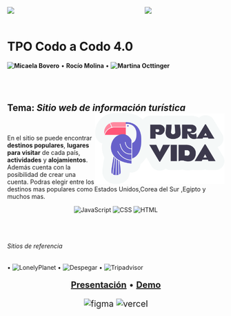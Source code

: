 <a href='https://codoacodo.bue.edu.ar/'> <img src="https://inscripcionesagencia.bue.edu.ar/codoacodo/iconos/logos/logos-nav.webp" align= "left" width="150"/></a>

<div id="header" align="center">
  <img src="https://media2.giphy.com/media/M4NykXxUE0HAcK7UJ6/giphy.gif" width="150"/>
</div>

<br>

# TPO Codo a Codo 4.0 

**![Micaela Bovero](https://github.com/Micaelabovero)** • **Rocío Molina** • **![Martina Octtinger](https://github.com/maroctt)**


<br>
<br>

## Tema: _**Sitio web de información turística**_ <img src="assets/logo.png" width="300" align="right"/>

<br>

En el sitio se puede encontrar **destinos populares**, **lugares para visitar** de cada país, **actividades** y **alojamientos**. Además cuenta con la posibilidad de crear una cuenta.
Podras elegir entre los destinos mas populares como Estados Unidos,Corea del Sur ,Egipto y muchos mas.<br>

<div align="center">
  
  ![JavaScript](https://img.shields.io/badge/JavaScript-323330?style=for-the-badge&logo=javascript&logoColor=F7DF1E)
  ![CSS](https://img.shields.io/badge/CSS3-1572B6?style=for-the-badge&logo=css3&logoColor=white)
  ![HTML](https://img.shields.io/badge/HTML5-E34F26?style=for-the-badge&logo=html5&logoColor=white)

</div>

<br><br>

 ###### Sitios de referencia
  
 • ![LonelyPlanet](https://www.lonelyplanet.com) • ![Despegar](https://despegar.com.ar)  • ![Tripadvisor](https://tripadvisor.com)

<div align="center" style="font-size: 20px">
  

**[Presentación](https://www.figma.com/proto/GTaeTxCWA45dwnvc24sk7h/Pura-Vida---Grupo-3---TP0?node-id=203%3A3&scaling=scale-down)** • **[Demo](https://codo-a-codo-grupo-3-viajes.vercel.app/)**

 ![figma](https://img.shields.io/badge/Figma-FD705F?style=for-the-badge&logo=figma&logoColor=white)
 ![vercel](https://img.shields.io/badge/Vercel-000000?style=for-the-badge&logo=vercel&logoColor=white)

</div>

